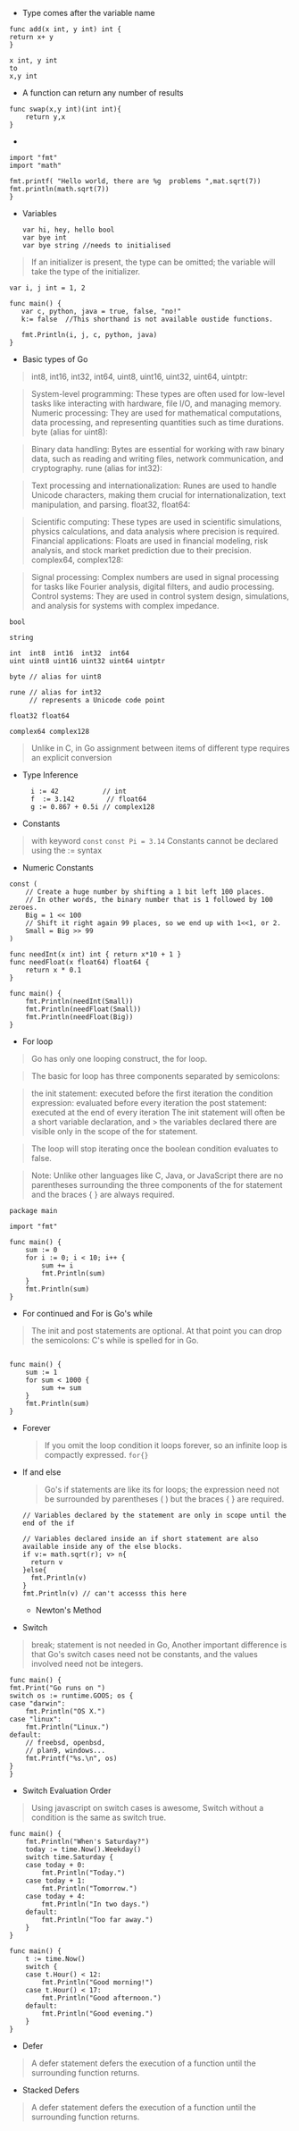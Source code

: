 - Type comes after the variable name

```
func add(x int, y int) int {
return x+ y
}
```


```
x int, y int
to 
x,y int
```

- A function can return any number of results
```
func swap(x,y int)(int int){
    return y,x
} 
```


- 
```
import "fmt"
import "math"

fmt.printf( "Hello world, there are %g  problems ",mat.sqrt(7))
fmt.println(math.sqrt(7))
}
```

- Variables
  ```
  var hi, hey, hello bool
  var bye int 
  var bye string //needs to initialised 
  ```
 

 > If an initializer is present, the type can be omitted; the variable will take the type of the initializer.

 ```
 var i, j int = 1, 2

func main() {
	var c, python, java = true, false, "no!"
    k:= false  //This shorthand is not available oustide functions.

	fmt.Println(i, j, c, python, java)
}
 
 ```


- Basic types of Go
    > 
> int8, int16, int32, int64, uint8, uint16, uint32, uint64, uintptr:

> System-level programming: These types are often used for low-level tasks like interacting with hardware, file I/O, and managing memory.
> Numeric processing: They are used for mathematical computations, data processing, and representing quantities such as time durations.
> byte (alias for uint8):

> Binary data handling: Bytes are essential for working with raw binary data, such as reading and writing files, network communication, and cryptography.
> rune (alias for int32):

> Text processing and internationalization: Runes are used to handle Unicode characters, making them crucial for internationalization, text manipulation, and parsing.
> float32, float64:

> Scientific computing: These types are used in scientific simulations, physics calculations, and data analysis where precision is required.
> Financial applications: Floats are used in financial modeling, risk analysis, and stock market prediction due to their precision.
> complex64, complex128:

> Signal processing: Complex numbers are used in signal processing for tasks like Fourier analysis, digital filters, and audio processing.
> Control systems: They are used in control system design, simulations, and analysis for systems with complex impedance.

```
bool

string

int  int8  int16  int32  int64
uint uint8 uint16 uint32 uint64 uintptr

byte // alias for uint8

rune // alias for int32
     // represents a Unicode code point

float32 float64

complex64 complex128

```
 > Unlike in C, in Go assignment between items of different type requires an explicit conversion

- Type Inference
  
  ```
    i := 42           // int
    f  := 3.142        // float64
    g := 0.867 + 0.5i // complex128
  
  ```

- Constants
  
> with keyword `const` `const Pi = 3.14`
> Constants cannot be declared using the := syntax

- Numeric Constants


```
const (
	// Create a huge number by shifting a 1 bit left 100 places.
	// In other words, the binary number that is 1 followed by 100 zeroes.
	Big = 1 << 100
	// Shift it right again 99 places, so we end up with 1<<1, or 2.
	Small = Big >> 99
)

func needInt(x int) int { return x*10 + 1 }
func needFloat(x float64) float64 {
	return x * 0.1
}

func main() {
	fmt.Println(needInt(Small))
	fmt.Println(needFloat(Small))
	fmt.Println(needFloat(Big))
}
```

- For loop

> Go has only one looping construct, the for loop.

> The basic for loop has three components separated by semicolons:

> the init statement: executed before the first iteration
> the condition expression: evaluated before every iteration
> the post statement: executed at the end of every iteration
> The init statement will often be a short variable declaration, and > the variables declared there are visible only in the scope of the for statement.

> The loop will stop iterating once the boolean condition evaluates to false.

> Note: Unlike other languages like C, Java, or JavaScript there are no parentheses surrounding the three components of the for statement and the braces { } are always required.

```
package main

import "fmt"

func main() {
	sum := 0
	for i := 0; i < 10; i++ {
		sum += i
		fmt.Println(sum)
	}
	fmt.Println(sum)
}

```

- For continued and For is Go's while
> The init and post statements are optional.
> At that point you can drop the semicolons: C's while is spelled for in Go.
```

func main() {
	sum := 1
	for sum < 1000 {
		sum += sum
	}
	fmt.Println(sum)
}
```
- Forever
  > If you omit the loop condition it loops forever, so an infinite loop is compactly expressed.
  `for{}`

- If and else
  > Go's if statements are like its for loops; the expression need not be surrounded by parentheses ( ) but the braces { } are required.

  ```
  // Variables declared by the statement are only in scope until the end of the if 

  // Variables declared inside an if short statement are also available inside any of the else blocks.
  if v:= math.sqrt(r); v> n{ 
    return v
  }else{
    fmt.Println(v)
  }
  fmt.Println(v) // can't accesss this here
  ```

  - Newton's Method


- Switch
> break; statement is not needed in Go, Another important difference is that Go's switch cases need not be constants, and the values involved need not be integers.
```
func main() {
fmt.Print("Go runs on ")
switch os := runtime.GOOS; os {
case "darwin":
    fmt.Println("OS X.")
case "linux":
    fmt.Println("Linux.")
default:
    // freebsd, openbsd,
    // plan9, windows...
    fmt.Printf("%s.\n", os)
}
}

```


- Switch Evaluation Order
> Using javascript on switch cases is awesome, Switch without a condition is the same as switch true.
```
func main() {
	fmt.Println("When's Saturday?")
	today := time.Now().Weekday()
	switch time.Saturday {
	case today + 0:
		fmt.Println("Today.")
	case today + 1:
		fmt.Println("Tomorrow.")
	case today + 4:
		fmt.Println("In two days.")
	default:
		fmt.Println("Too far away.")
	}
}

func main() {
	t := time.Now()
	switch {
	case t.Hour() < 12:
		fmt.Println("Good morning!")
	case t.Hour() < 17:
		fmt.Println("Good afternoon.")
	default:
		fmt.Println("Good evening.")
	}
}

```

- Defer
> A defer statement defers the execution of a function until the surrounding function returns.

- Stacked Defers
> A defer statement defers the execution of a function until the surrounding function returns.